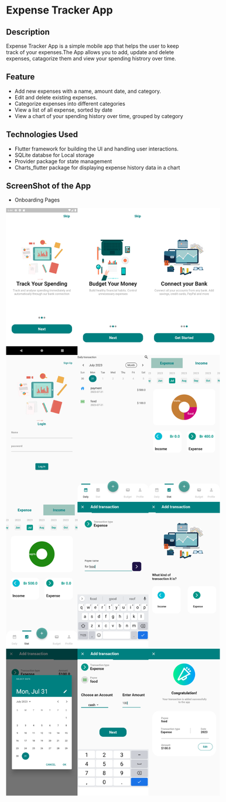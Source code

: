 # Expense Tracker App
## Description
Expense Tracker App is a simple mobile app that helps the user to keep track of your expenses.The App allows you to add, update and delete expenses, catagorize them and view your spending histrory over time.
## Feature
 * Add new expenses with a name, amount date, and category.
 * Edit and delete existing expenses.
 * Categorize expenses into different categories
 * View a list of all expense, sorted by date
 * View a chart of your spending history over time, grouped by category
## Technologies Used
 * Flutter framework for building the UI and handling user interactions.
 * SQLite databse for Local storage
 * Provider package for state management
 * Charts_flutter package for displaying expense history data in a chart
## ScreenShot of the App
* Onboarding Pages
<div style="display: flex;">
<img src="/image_for_readMe/on1.png" alt="Onboarding image" width="200" height="400">
<img src="/image_for_readMe/on2.png" alt="Onboarding image" width="200" height="400">
<img src="/image_for_readMe/on3.png" alt="Onboarding image" width="200" height="400">
</div>
<div style="display: flex;">
<img src="/image_for_readMe/login.png" alt="login image" width="200" height="400">
<img src="/image_for_readMe/home.png" alt="home image" width="200" height="400">
<img src="/image_for_readMe/month1.png" alt="month image" width="200" height="400">
</div>
<div style="display: flex;">
<img src="/image_for_readMe/month2.png" alt="month image" width="200" height="400">
<img src="/image_for_readMe/payee.png" alt="payee image" width="200" height="400">
<img src="/image_for_readMe/type.png" alt="type image" width="200" height="400">
</div>

<div style="display: flex;">
<img src="/image_for_readMe/date.png" alt="date image" width="200" height="400">
<img src="/image_for_readMe/amount.png" alt="amount image" width="200" height="400">
<img src="/image_for_readMe/last.png" alt="last image" width="200" height="400">
</div>



